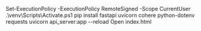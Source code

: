 Set-ExecutionPolicy -ExecutionPolicy RemoteSigned -Scope CurrentUser
.\venv\Scripts\Activate.ps1
pip install fastapi uvicorn cohere python-dotenv requests
uvicorn api_server:app --reload
Open index.html
